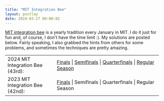 ```yaml
---
title: "MIT Integration Bee"
layout: postlay
date: 2024-03-27 00:00:02
---
```


<p><a href="https://math.mit.edu/~yyao1/integrationbee.html" target="_blank">MIT integration bee</a> is a yearly tradition every January in MIT. I do it just for fun and, of course, I don't have the time limit :). My solutions are posted below. Fairly speaking, I also grabbed the hints from others for some problems, and sometimes the techniques are pretty amazing.</p>

<table style="width: 100%;">
  <col width="32%;">
  <col width="68%;">
  <tr>
    <td>2024 MIT Integration Bee (43rd):</td>
    <td>
    <a href="{{ site.url }}{{ site.baseurl }}/_data/files/MIT_integration/2024_Finals.pdf" target="_blank">Finals</a> | <a href="{{ site.url }}{{ site.baseurl }}/_data/files/MIT_integration/2024_Semifinals.pdf" target="_blank">Semifinals</a> | <a href="{{ site.url }}{{ site.baseurl }}/_data/files/MIT_integration/2024_Quarterfinals.pdf" target="_blank">Quarterfinals</a> | <a href="{{ site.url }}{{ site.baseurl }}/_data/files/MIT_integration/2024_Regular.pdf" target="_blank">Regular Season</a>
    </td>
  </tr>
  <tr>
    <td>2023 MIT Integration Bee (42nd):</td>
    <td>
    <a href="{{ site.url }}{{ site.baseurl }}/_data/files/MIT_integration/2023_Finals.pdf" target="_blank">Finals</a> | Semifinals | Quarterfinals | Regular Season
    </td>
  </tr>
</table>